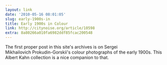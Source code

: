 ```yaml
---
layout: link
date: '2010-05-16 08:01:05'
slug: early-1900s-in
title: Early 1900s in Colour
link: http://citynoise.org/article/10598
extra: 8a80266a010fa6982ddf85fcac200548
---
```


The first proper post in this site's archives is on Sergei Mikhailovich Prokudin-Gorskii's colour photographs of the early 1900s. This Albert Kahn collection is a nice companion to that.